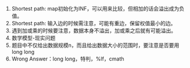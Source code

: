 1. Shortest path: map初始化为INF，可以用来比较，但相加的话会溢出成为负值。
2. Shortest path: 输入边的时候需注意，可能有重边，保留权值最小的边。
3. 遇到加或乘的时候要注意，数据本身不溢出，加或乘之后就有可能溢出。
4. 数学模型-现实问题
5. 题目中不仅给出数据规模n，而且给出数据大小的范围时，要注意是否要用long long
6. Wrong Answer：long long，特判，%lf，cmath  
